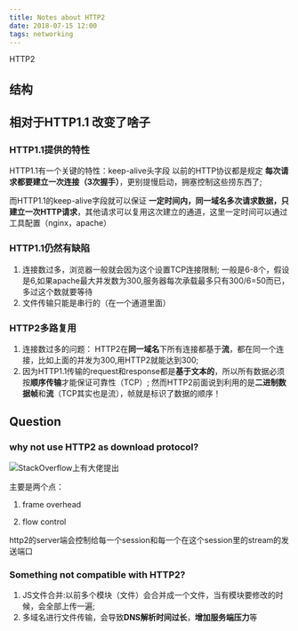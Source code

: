 ```yaml
---
title: Notes about HTTP2
date: 2018-07-15 12:00
tags: networking
---
```


HTTP2 
<!--more-->

## 结构



## 相对于HTTP1.1 改变了啥子
### HTTP1.1提供的特性

HTTP1.1有一个关键的特性：keep-alive头字段
以前的HTTP协议都是规定 **每次请求都要建立一次连接（3次握手）**，更别提慢启动，拥塞控制这些捞东西了;

而HTTP1.1的keep-alive字段就可以保证 **一定时间内，同一域名多次请求数据，只建立一次HTTP请求**，其他请求可以复用这次建立的通道，这里一定时间可以通过工具配置（nginx，apache）

### HTTP1.1仍然有缺陷
1. 连接数过多，浏览器一般就会因为这个设置TCP连接限制;
一般是6-8个，假设是6,如果apache最大并发数为300,服务器每次承载最多只有300/6=50而已，多过这个数就要等待
2. 文件传输只能是串行的（在一个通道里面）

### HTTP2多路复用
1. 连接数过多的问题：
HTTP2在**同一域名**下所有连接都基于**流**，都在同一个连接，比如上面的并发为300,用HTTP2就能达到300;
2. 因为HTTP1.1传输的request和response都是**基于文本的**，所以所有数据必须按**顺序传输**才能保证可靠性（TCP）;
然而HTTP2前面说到利用的是**二进制数据帧**和**流**（TCP其实也是流），帧就是标识了数据的顺序！


## Question


###  why not use HTTP2 as download protocol?

![StackOverflow上有大佬提出](https://stackoverflow.com/questions/44019565/http2-file-download)

主要是两个点：
1. frame overhead



2. flow control

http2的server端会控制给每一个session和每一个在这个session里的stream的发送端口


### Something not compatible with HTTP2?
1. JS文件合并:以前多个模块（文件）会合并成一个文件，当有模块要修改的时候，会全部上传一遍;
2. 多域名进行文件传输，会导致**DNS解析时间过长**，**增加服务端压力**等
